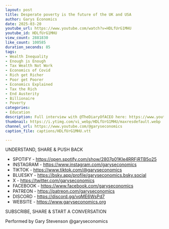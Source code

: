 ```yaml
---
layout: post
title: Desperate poverty is the future of the UK and USA
author: Garys Economics
date: 2025-03-20
youtube_url: https://www.youtube.com/watch?v=HDLfUrG1MHU
youtube_id: HDLfUrG1MHU
view_count: 2881830
like_count: 100585
duration_seconds: 85
tags:
- Wealth Inequality
- Enough is Enough
- Tax Wealth Not Work
- Economics of Covid
- Rich get Richer
- Poor get Poorer
- Economics Explained
- Tax the Rich
- End Austerity
- Billionaire
- Poverty
categories:
- Education
description: Full interview with @TheDiaryOfACEO here: https://www.youtube.com/watch?si=1bjE-RuXlWPcAZpC&v=4yohVh4qcas&feature=youtu.be
thumbnail: https://i.ytimg.com/vi_webp/HDLfUrG1MHU/maxresdefault.webp
channel_url: https://www.youtube.com/@garyseconomics
caption_file: captions/HDLfUrG1MHU.vtt

---
```


UNDERSTAND, SHARE & PUSH BACK

- SPOTIFY - https://open.spotify.com/show/2807p01KIe4RRFjRTB5o25
- INSTAGRAM  - https://www.instagram.com/garyseconomics
- TIKTOK - https://www.tiktok.com/@garyseconomics
- BLUESKY - https://bsky.app/profile/garyseconomics.bsky.social
- X - https://twitter.com/garyseconomics
- FACEBOOK - https://www.facebook.com/garyseconomics
- PATREON - https://patreon.com/garyseconomics
- DISCORD - https://discord.gg/vqME6WsPd7
- WEBSITE - https://www.garyseconomics.org

SUBSCRIBE, SHARE & START A CONVERSATION

Performed by Gary Stevenson
@garyseconomics

